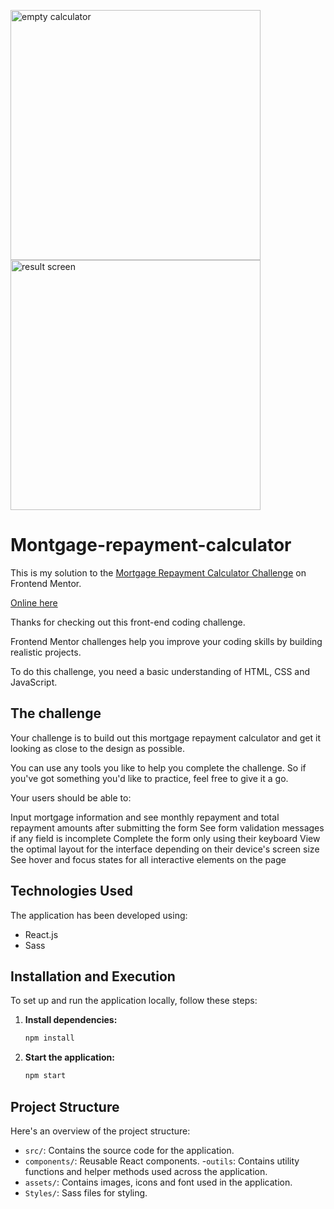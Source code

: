 
<img src="https://i.imgur.com/nMpmVvL.png" alt="empty calculator" style="width:400px; height:auto;">    <img src="https://i.imgur.com/AYtZOHj.png" alt="result screen" style="width:400px; height:auto;">


# Montgage-repayment-calculator


This is my solution to the [Mortgage Repayment Calculator Challenge](https://www.frontendmentor.io/challenges/mortgage-repayment-calculator-Galx1LXK73) on Frontend Mentor.

[Online here](https://david-chazoule.github.io/Montgage-repayment-calculator-/)

Thanks for checking out this front-end coding challenge.

Frontend Mentor challenges help you improve your coding skills by building realistic projects.

To do this challenge, you need a basic understanding of HTML, CSS and JavaScript.


## The challenge
Your challenge is to build out this mortgage repayment calculator and get it looking as close to the design as possible.

You can use any tools you like to help you complete the challenge. So if you've got something you'd like to practice, feel free to give it a go.

Your users should be able to:

Input mortgage information and see monthly repayment and total repayment amounts after submitting the form
See form validation messages if any field is incomplete
Complete the form only using their keyboard
View the optimal layout for the interface depending on their device's screen size
See hover and focus states for all interactive elements on the page

## Technologies Used

The application has been developed using:
- React.js
- Sass

## Installation and Execution

To set up and run the application locally, follow these steps:

1. **Install dependencies:**

    ```bash
    npm install
    ```

2. **Start the application:**

    ```bash
    npm start
    ```

## Project Structure

Here's an overview of the project structure:

- `src/`: Contains the source code for the application.
- `components/`: Reusable React components.
-`outils`: Contains utility functions and helper methods used across the application.
- `assets/`: Contains images, icons and font used in the application.
- `Styles/`: Sass files for styling.
